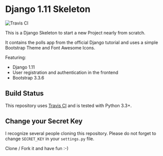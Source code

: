 # Django 1.11 Skeleton

![Travis CI](https://api.travis-ci.org/ikcam/django-skeleton.svg?branch=master)

This is a Django Skeleton to start a new Project nearly from scratch.

It contains the polls app from the official Django tutorial and uses a simple Bootstrap Theme and Font Awesome Icons.

Featuring:
* Django 1.11
* User registration and authentication in the frontend
* Bootstrap 3.3.6


## Build Status
This repository uses [Travis CI](https://travis-ci.org/ikcam/django-skeleton) and is tested with Python 3.3+.

## Change your Secret Key
I recognize several people cloning this repository. Please do not forget to change `SECRET_KEY` in your `settings.py` file.

Clone / Fork it and have fun :-)